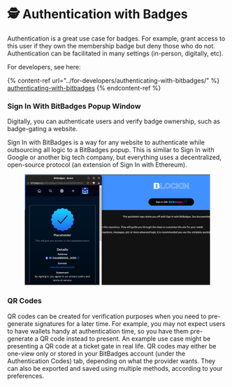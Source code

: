 # 🕵️ Authentication with Badges

Authentication is a great use case for badges. For example, grant access to this user if they own the membership badge but deny those who do not. Authentication can be facilitated in many settings (in-person, digitally, etc).&#x20;

For developers, see here:

{% content-ref url="../for-developers/authenticating-with-bitbadges/" %}
[authenticating-with-bitbadges](../for-developers/authenticating-with-bitbadges/)
{% endcontent-ref %}

### Sign In With BitBadges Popup Window

Digitally, you can authenticate users and verify badge ownership, such as badge-gating a website.&#x20;

Sign In with BitBadges is a way for any website to authenticate while outsourcing all logic to a BitBadges popup. This is similar to Sign In with Google or another big tech company, but everything uses a decentralized, open-source protocol (an extension of Sign In with Ethereum).&#x20;

<figure><img src="../.gitbook/assets/image (50).png" alt=""><figcaption></figcaption></figure>

### QR Codes

QR codes can be created for verification purposes when you need to pre-generate signatures for a later time. For example, you may not expect users to have wallets handy at authentication time, so you have them pre-generate a QR code instead to present. An example use case might be presenting a QR code at a ticket gate in real life. QR codes may either be one-view only or stored in your BitBadges account (under the Authentication Codes) tab, depending on what the provider wants. They can also be exported and saved using multiple methods, according to your preferences.
